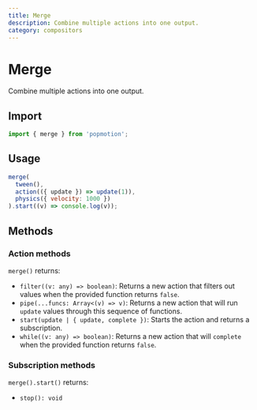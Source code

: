 ```yaml
---
title: Merge
description: Combine multiple actions into one output.
category: compositors
---
```


# Merge

Combine multiple actions into one output.

<TOC />

## Import

```javascript
import { merge } from 'popmotion';
```

## Usage

```javascript
merge(
  tween(),
  action(({ update }) => update(1)),
  physics({ velocity: 1000 })
).start((v) => console.log(v));
```

## Methods

### Action methods

`merge()` returns:

- `filter((v: any) => boolean)`: Returns a new action that filters out values when the provided function returns `false`.
- `pipe(...funcs: Array<(v) => v)`: Returns a new action that will run `update` values through this sequence of functions.
- `start(update | { update, complete })`: Starts the action and returns a subscription.
- `while((v: any) => boolean)`: Returns a new action that will `complete` when the provided function returns `false`.


### Subscription methods

`merge().start()` returns:

- `stop(): void`

